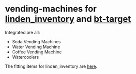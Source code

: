# vending-machines for [linden_inventory](https://github.com/thelindat/linden_inventory) and [bt-target](https://github.com/OfficialNoms/bt-target)

Integrated are all:
- Soda Vending Machines
- Water Vending Machine
- Coffee Vending Machine
- Watercoolers

The fitting items for linden_inventory are [here](https://github.com/X00LA/linden_inventory_shops_and_items).
